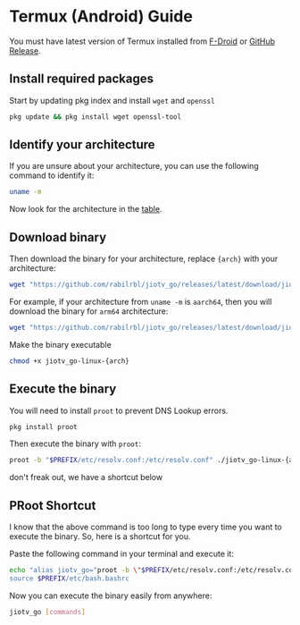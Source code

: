 # Termux (Android) Guide

You must have latest version of Termux installed from [F-Droid](https://f-droid.org/en/packages/com.termux/) or [GitHub Release](https://github.com/termux/termux-app/releases/latest).

## Install required packages

Start by updating pkg index and install `wget` and `openssl`

```bash
pkg update && pkg install wget openssl-tool
```

## Identify your architecture

If you are unsure about your architecture, you can use the following command to identify it:

```bash
uname -m
```

Now look for the architecture in the [table](./get_started.md#the-following-table-lists-the-binaries-available-for-download).


## Download binary

Then download the binary for your architecture, replace `{arch}` with your architecture:

```bash
wget "https://github.com/rabilrbl/jiotv_go/releases/latest/download/jiotv_go-linux-{arch}"
```

For example, if your architecture from `uname -m` is `aarch64`, then you will download the binary for `arm64` architecture:

```bash
wget "https://github.com/rabilrbl/jiotv_go/releases/latest/download/jiotv_go-linux-arm64"
```

Make the binary executable

```bash
chmod +x jiotv_go-linux-{arch}
```

## Execute the binary

You will need to install `proot` to prevent DNS Lookup errors.

```bash
pkg install proot
```

Then execute the binary with `proot`:

```bash
proot -b "$PREFIX/etc/resolv.conf:/etc/resolv.conf" ./jiotv_go-linux-{arch} [commands]
```

<div class="warning">
don't freak out, we have a shortcut below
</div>

## PRoot Shortcut

I know that the above command is too long to type every time you want to execute the binary. So, here is a shortcut for you.

Paste the following command in your terminal and execute it:

```bash
echo "alias jiotv_go="proot -b \"$PREFIX/etc/resolv.conf:/etc/resolv.conf\" $PWD/jiotv_go-linux-{arch}" >> $PREFIX/etc/bash.bashrc
source $PREFIX/etc/bash.bashrc
```

Now you can execute the binary easily from anywhere:

```bash
jiotv_go [commands]
```
